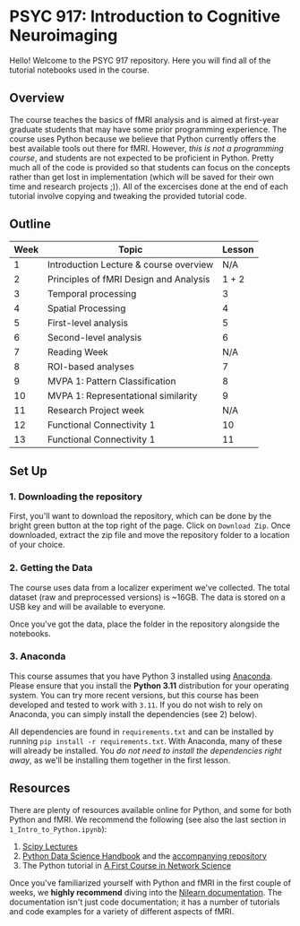 # PSYC 917: Introduction to Cognitive Neuroimaging

Hello! Welcome to the PSYC 917 repository. Here you will find all of the tutorial notebooks used in the course. 

## Overview

The course teaches the basics of fMRI analysis and is aimed at first-year graduate students that may have some prior programming experience. The course uses Python because we believe that Python currently offers the best available tools out there for fMRI. However, _this is not a programming course_, and students are not expected to be proficient in Python. Pretty much all of the code is provided so that students can focus on the concepts rather than get lost in implementation (which will be saved for their own time and research projects ;)). All of the excercises done at the end of each tutorial involve copying and tweaking the provided tutorial code.

## Outline

| Week | Topic                                    | Lesson    |
|------|------------------------------------------|-----------|
| 1    | Introduction Lecture & course overview   | N/A       |
| 2    | Principles of fMRI Design and Analysis   | 1 + 2     |
| 3    | Temporal processing                      | 3         |
| 4    | Spatial Processing                       | 4         |
| 5    | First-level analysis                     | 5         |
| 6    | Second-level analysis                    | 6         |
| 7    | Reading Week                             | N/A       |
| 8    | ROI-based analyses                       | 7         |
| 9    | MVPA 1: Pattern Classification           | 8         |
| 10   | MVPA 1: Representational similarity      | 9         |
| 11   | Research Project week                    | N/A       |
| 12   | Functional Connectivity 1                | 10        |
| 13   | Functional Connectivity 1                | 11        |

## Set Up

### 1. Downloading the repository 

First, you'll want to download the repository, which can be done by the bright green button at the top right of the page. Click on `Download Zip`. Once downloaded, extract the zip file and move the repository folder to a location of your choice. 

### 2. Getting the Data

The course uses data from a localizer experiment we've collected. The total dataset (raw and preprocessed versions) is ~16GB. The data is stored on a USB key and will be available to everyone.

Once you've got the data, place the folder in the repository alongside the notebooks.

### 3. Anaconda

This course assumes that you have Python 3 installed using [Anaconda](https://www.anaconda.com/). Please ensure that you install the **Python 3.11** distribution for your operating system. You can try more recent versions, but this course has been developed and tested to work with `3.11`. If you do not wish to rely on Anaconda, you can simply install the dependencies (see 2) below).

All dependencies are found in `requirements.txt` and can be installed by running `pip install -r requirements.txt`. With Anaconda, many of these will already be installed. You _do not need to install the dependencies right away_, as we'll be installing them together in the first lesson. 

## Resources

There are plenty of resources available online for Python, and some for both Python and fMRI. We recommend the following (see also the last section in `1_Intro_to_Python.ipynb`):

1. [Scipy Lectures](https://scipy-lectures.org/)
2. [Python Data Science Handbook](https://jakevdp.github.io/PythonDataScienceHandbook/) and the [accompanying repository](https://github.com/jakevdp/PythonDataScienceHandbook)
3. The Python tutorial in [A First Course in Network Science](https://github.com/CambridgeUniversityPress/FirstCourseNetworkScience/blob/master/tutorials/Appendix%20-%20Python%20Tutorial.ipynb)

Once you've familiarized yourself with Python and fMRI in the first couple of weeks, we **highly recommend** diving into the [Nilearn documentation](https://nilearn.github.io/index.html). The documentation isn't just code documentation; it has a number of tutorials and code examples for a variety of different aspects of fMRI.


